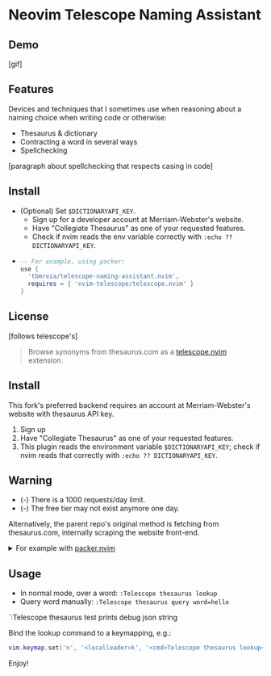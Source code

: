 # Neovim Telescope Naming Assistant

## Demo

[gif]

## Features

Devices and techniques that I sometimes use when reasoning about a naming choice when writing code or otherwise:
- Thesaurus & dictionary
- Contracting a word in several ways
- Spellchecking

[paragraph about spellchecking that respects casing in code]

## Install
- (Optional) Set `$DICTIONARYAPI_KEY`.
    - Sign up for a developer account at Merriam-Webster's website.
    - Have "Collegiate Thesaurus" as one of your requested features.
    - Check if nvim reads the env variable correctly with `:echo ?? DICTIONARYAPI_KEY`.
-   ```lua
    -- For example, using packer:
    use {
      'tbmreza/telescope-naming-assistant.nvim',
      requires = { 'nvim-telescope/telescope.nvim' }
    }
    ```

## License

[follows telescope's]

> Browse synonyms from thesaurus.com as a [telescope.nvim] extension.

## Install

This fork's preferred backend requires an account at Merriam-Webster's website with thesaurus API key.
1. Sign up
1. Have "Collegiate Thesaurus" as one of your requested features.
1. This plugin reads the environment variable `$DICTIONARYAPI_KEY`; check if nvim reads that correctly with `:echo ?? DICTIONARYAPI_KEY`.

## Warning

- (-) There is a 1000 requests/day limit.
- (-) The free tier may not exist anymore one day.

Alternatively, the parent repo's original method is fetching from thesaurus.com, internally scraping the website front-end.

<details>
<summary>For example with <a href="https://github.com/wbthomason/packer.nvim">packer.nvim</a></summary>

```lua
use {
  'rafi/telescope-thesaurus.nvim',
  requires = { 'nvim-telescope/telescope.nvim' }
}
```

</details>

## Usage

- In normal mode, over a word: `:Telescope thesaurus lookup`
- Query word manually: `:Telescope thesaurus query word=hello`

`:Telescope thesaurus test
prints debug json string

Bind the lookup command to a keymapping, e.g.:

```lua
vim.keymap.set('n', '<localleader>k', '<cmd>Telescope thesaurus lookup<CR>')
```

Enjoy!

[Neovim]: https://github.com/neovim/neovim
[telescope.nvim]: https://github.com/nvim-telescope/telescope.nvim
